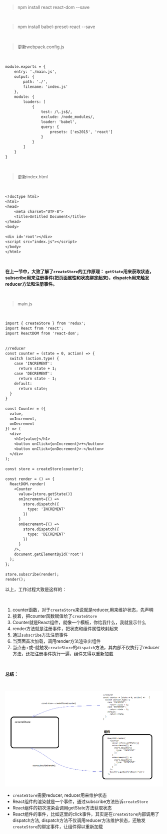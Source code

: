 > npm install react react-dom --save

<br>

> npm install babel-preset-react --save

<br>

> 更新webpack.config.js

<br>

	module.exports = {
	    entry: './main.js',
	    output: {
	        path: './',
	        filename: 'index.js'
	    },
	    module: {
	        loaders: [
	            {
	                test: /\.js$/,
	                exclude: /node_modules/,
	                loader: 'babel',
	                query: {
	                    presets: ['es2015', 'react']
	                }
	            }
	        ]
	    }
	}

<br>

> 更新index.html

<br>

	<!doctype html>
	<html>
	<head>
	    <meta charset="UTF-8">
	    <title>Untitled Document</title>
	</head>
	<body>
	
	<div id='root'></div>
	<script src="index.js"></script>
	</body>
	</html>

<br>

**在上一节中，大致了解了`createStore`的工作原理： `getState`用来获取状态，subscribe用来注册事件(把页面属性和状态绑定起来)，dispatch用来触发reducer方法和注册事件。**

<br>

> main.js

<br>
	
	import { createStore } from 'redux';
	import React from 'react';
	import ReactDOM from 'react-dom';
	
	
	//reducer
	const counter = (state = 0, action) => {
	  switch (action.type) {
	    case 'INCREMENT':
	      return state + 1;
	    case 'DECREMENT':
	      return state - 1;
	    default:
	      return state;
	  }
	} 
	
	const Counter = ({
	  value,
	  onIncrement,
	  onDecrement
	}) => (
	  <div>
	    <h1>{value}</h1>
	    <button onClick={onIncrement}>+</button>
	    <button onClick={onDecrement}>-</button>
	  </div>
	);
	
	const store = createStore(counter);
	
	const render = () => {
	  ReactDOM.render(
	    <Counter
	      value={store.getState()}
	      onIncrement={() =>
	        store.dispatch({
	          type: 'INCREMENT'           
	        })            
	      }
	      onDecrement={() =>
	        store.dispatch({
	          type: 'DECREMENT'           
	        })            
	      }
	    />,
	    document.getElementById('root')
	  );
	};
	
	store.subscribe(render);
	render();

以上，工作过程大致是这样的：

<br>

1. counter函数，对于`createStore`来说就是reducer,用来维护状态，先声明
2. 接着，把counter函数赋值给了`createStore`
3. Counter就是React组件，就像一个模板，你给我什么，我就显示什么
4. render方法就是注册事件，把状态和组件属性映射起来
5. 通过`subscribe`方法注册事件
6. 当页面首次加载，调用render方法渲染出组件
7. 当点击+或-就触发`createStore`的`dispatch`方法，其内部不仅执行了reducer方法，还把注册事件执行一遍，组件又得以重新加载

<br>

**总结：**

<br>

![](01.png)

- `createStore`需要reducer, reducer用来维护状态
- React组件的渲染就是一个事件，通过subscribe方法告诉`createStore`
- React组件的初次渲染会调用getState方法获取状态
- React组件的事件，比如这里的click事件，其实是在`createStore`内部调用了dispatch方法, dispatch方法不仅调用reducer方法维护状态，还触发`createStore`的绑定事件，让组件得以重新加载

<br>